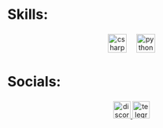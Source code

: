 <h1 align="left">Skills:</h1>

###

<div align="center">
  <img src="https://img.shields.io/badge/C Sharp-239120?logo=csharp&logoColor=white&style=for-the-badge" height="38" alt="csharp logo"  />
  <img width="12" />
  <img src="https://img.shields.io/badge/Python-3776AB?logo=python&logoColor=white&style=for-the-badge" height="38" alt="python logo"  />
</div>

###

<h1 align="left">Socials:</h1>

###

<div align="center">
  <a href="https://discord.com/channels/@me" target="_blank">
    <img src="https://img.shields.io/static/v1?message=Discord&logo=discord&label=_tezzito&color=7289DA&logoColor=bwhite&labelColor=black&style=for-the-badge" height="35" alt="discord logo"  />
  </a>
  <a href="https://web.telegram.org/k/" target="_blank">
    <img src="https://img.shields.io/static/v1?message=Telegram&logo=telegram&label=@tezzito&color=2CA5E0&logoColor=white&labelColor=black&style=for-the-badge" height="35" alt="telegram logo"  />
  </a>
</div>
